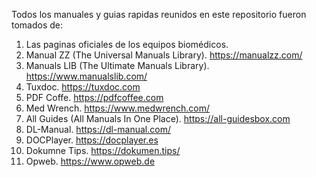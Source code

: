 Todos los manuales y guias rapidas reunidos en este repositorio fueron tomados de:

1. Las paginas oficiales de los equipos biomédicos.
2. Manual ZZ (The Universal Manuals Library). https://manualzz.com/
3. Manuals LIB (The Ultimate Manuals Library). https://www.manualslib.com/
4. Tuxdoc. https://tuxdoc.com
5. PDF Coffe. https://pdfcoffee.com
6. Med Wrench. https://www.medwrench.com/
7. All Guides (All Manuals In One Place). https://all-guidesbox.com
8. DL-Manual. https://dl-manual.com/
9. DOCPlayer. https://docplayer.es
10. Dokumne Tips. https://dokumen.tips/
11. Opweb. https://www.opweb.de
